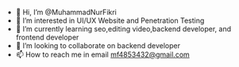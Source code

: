 - 👋 Hi, I’m @MuhammadNurFikri
- 👀 I’m interested in UI/UX Website and Penetration Testing
- 🌱 I’m currently learning seo,editing video,backend developer, and frontend developer
- 💞️ I’m looking to collaborate on backend developer
- 📫 How to reach me in email mf4853432@gmail.com

<!---
MuhammadNurFikri/MuhammadNurFikri is a ✨ special ✨ repository because its `README.md` (this file) appears on your GitHub profile.
You can click the Preview link to take a look at your changes.
--->
